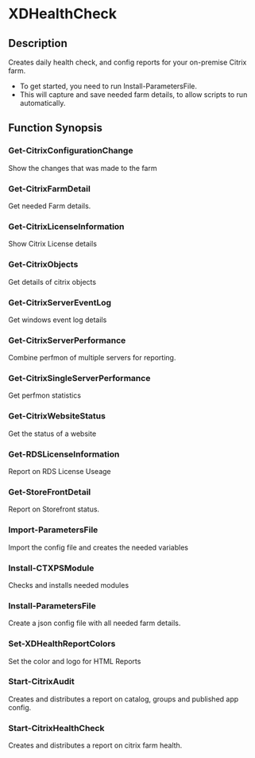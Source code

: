 # XDHealthCheck

## Description
Creates daily health check, and config reports for your on-premise Citrix farm. 
- To get started, you need to run Install-ParametersFile. 
- This will capture and save needed farm details, to allow scripts to run automatically.

## Function Synopsis
### Get-CitrixConfigurationChange
Show the changes that was made to the farm
### Get-CitrixFarmDetail
Get needed Farm details.
### Get-CitrixLicenseInformation
Show Citrix License details
### Get-CitrixObjects
Get details of citrix objects
### Get-CitrixServerEventLog
Get windows event log details
### Get-CitrixServerPerformance
Combine perfmon of multiple servers for reporting.
### Get-CitrixSingleServerPerformance
Get perfmon statistics
### Get-CitrixWebsiteStatus
Get the status of a website
### Get-RDSLicenseInformation
Report on RDS License Useage
### Get-StoreFrontDetail
Report on Storefront status.
### Import-ParametersFile
Import the config file and creates the needed variables
### Install-CTXPSModule
Checks and installs needed modules
### Install-ParametersFile
Create a json config file with all needed farm details.
### Set-XDHealthReportColors
Set the color and logo for HTML Reports
### Start-CitrixAudit
Creates and distributes  a report on catalog, groups and published app config.
### Start-CitrixHealthCheck
Creates and distributes  a report on citrix farm health.


